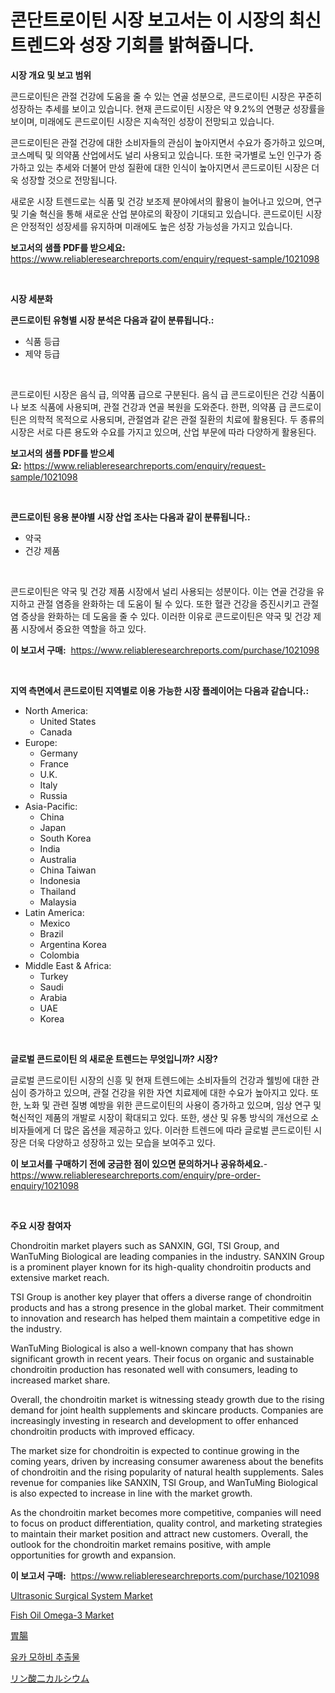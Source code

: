 <p><h1>콘단트로이틴 시장 보고서는 이 시장의 최신 트렌드와 성장 기회를 밝혀줍니다.</h1></p><p><strong>시장 개요 및 보고 범위</strong></p>
<p><p>콘드로이틴은 관절 건강에 도움을 줄 수 있는 연골 성분으로, 콘드로이틴 시장은 꾸준히 성장하는 추세를 보이고 있습니다. 현재 콘드로이틴 시장은 약 9.2%의 연평균 성장률을 보이며, 미래에도 콘드로이틴 시장은 지속적인 성장이 전망되고 있습니다. </p><p>콘드로이틴은 관절 건강에 대한 소비자들의 관심이 높아지면서 수요가 증가하고 있으며, 코스메틱 및 의약품 산업에서도 널리 사용되고 있습니다. 또한 국가별로 노인 인구가 증가하고 있는 추세와 더불어 만성 질환에 대한 인식이 높아지면서 콘드로이틴 시장은 더욱 성장할 것으로 전망됩니다. </p><p>새로운 시장 트렌드로는 식품 및 건강 보조제 분야에서의 활용이 늘어나고 있으며, 연구 및 기술 혁신을 통해 새로운 산업 분야로의 확장이 기대되고 있습니다. 콘드로이틴 시장은 안정적인 성장세를 유지하며 미래에도 높은 성장 가능성을 가지고 있습니다.</p></p>
<p><strong>보고서의 샘플 PDF를 받으세요:</strong> <a href="https://www.reliableresearchreports.com/enquiry/request-sample/1021098">https://www.reliableresearchreports.com/enquiry/request-sample/1021098</a></p>
<p>&nbsp;</p>
<p><strong>시장 세분화</strong></p>
<p><strong>콘드로이틴 유형별 시장 분석은 다음과 같이 분류됩니다.:</strong></p>
<p><ul><li>식품 등급</li><li>제약 등급</li></ul></p>
<p>&nbsp;</p>
<p><p>콘드로이틴 시장은 음식 급, 의약품 급으로 구분된다. 음식 급 콘드로이틴은 건강 식품이나 보조 식품에 사용되며, 관절 건강과 연골 복원을 도와준다. 한편, 의약품 급 콘드로이틴은 의학적 목적으로 사용되며, 관절염과 같은 관절 질환의 치료에 활용된다. 두 종류의 시장은 서로 다른 용도와 수요를 가지고 있으며, 산업 부문에 따라 다양하게 활용된다.</p></p>
<p><strong>보고서의 샘플 PDF를 받으세요:</strong>&nbsp;<a href="https://www.reliableresearchreports.com/enquiry/request-sample/1021098">https://www.reliableresearchreports.com/enquiry/request-sample/1021098</a></p>
<p>&nbsp;</p>
<p><strong> 콘드로이틴 응용 분야별 시장 산업 조사는 다음과 같이 분류됩니다.:</strong></p>
<p><ul><li>약국</li><li>건강 제품</li></ul></p>
<p>&nbsp;</p>
<p><p>콘드로이틴은 약국 및 건강 제품 시장에서 널리 사용되는 성분이다. 이는 연골 건강을 유지하고 관절 염증을 완화하는 데 도움이 될 수 있다. 또한 혈관 건강을 증진시키고 관절염 증상을 완화하는 데 도움을 줄 수 있다. 이러한 이유로 콘드로이틴은 약국 및 건강 제품 시장에서 중요한 역할을 하고 있다.</p></p>
<p><strong>이 보고서 구매:</strong>&nbsp; <a href="https://www.reliableresearchreports.com/purchase/1021098">https://www.reliableresearchreports.com/purchase/1021098</a></p>
<p>&nbsp;</p>
<p><strong>지역 측면에서 콘드로이틴 지역별로 이용 가능한 시장 플레이어는 다음과 같습니다.:</strong></p>
<p><ul>
    <li>
        North America:
        <ul>
            <li>United States</li>
            <li>Canada</li>
        </ul>
    </li>
    <li>
        Europe:
        <ul>
            <li>Germany</li>
            <li>France</li>
            <li>U.K.</li>
            <li>Italy</li>
            <li>Russia</li>
        </ul>
    </li>
    <li>
        Asia-Pacific:
        <ul>
            <li>China</li>
            <li>Japan</li>
            <li>South Korea</li>
            <li>India</li>
            <li>Australia</li>
            <li>China Taiwan</li>
            <li>Indonesia</li>
            <li>Thailand</li>
            <li>Malaysia</li>
        </ul>
    </li>
    <li>
        Latin America:
        <ul>
            <li>Mexico</li>
            <li>Brazil</li>
            <li>Argentina Korea</li>
            <li>Colombia</li>
        </ul>
    </li>
    <li>
        Middle East & Africa:
        <ul>
            <li>Turkey</li>
            <li>Saudi</li>
            <li>Arabia</li>
            <li>UAE</li>
            <li>Korea</li>
        </ul>
    </li>
    </ul></p>
<p>&nbsp;</p>
<p><strong>글로벌 콘드로이틴 의 새로운 트렌드는 무엇입니까? 시장?</strong></p>
<p><p>글로벌 콘드로이틴 시장의 신흥 및 현재 트렌드에는 소비자들의 건강과 웰빙에 대한 관심이 증가하고 있으며, 관절 건강을 위한 자연 치료제에 대한 수요가 높아지고 있다. 또한, 노화 및 관련 질병 예방을 위한 콘드로이틴의 사용이 증가하고 있으며, 임상 연구 및 혁신적인 제품의 개발로 시장이 확대되고 있다. 또한, 생산 및 유통 방식의 개선으로 소비자들에게 더 많은 옵션을 제공하고 있다. 이러한 트렌드에 따라 글로벌 콘드로이틴 시장은 더욱 다양하고 성장하고 있는 모습을 보여주고 있다.</p></p>
<p><strong>이 보고서를 구매하기 전에 궁금한 점이 있으면 문의하거나 공유하세요.</strong>- <a href="https://www.reliableresearchreports.com/enquiry/pre-order-enquiry/1021098">https://www.reliableresearchreports.com/enquiry/pre-order-enquiry/1021098</a></p>
<p>&nbsp;</p>
<p><strong>주요 시장 참여자</strong></p>
<p><p>Chondroitin market players such as SANXIN, GGI, TSI Group, and WanTuMing Biological are leading companies in the industry. SANXIN Group is a prominent player known for its high-quality chondroitin products and extensive market reach. </p><p>TSI Group is another key player that offers a diverse range of chondroitin products and has a strong presence in the global market. Their commitment to innovation and research has helped them maintain a competitive edge in the industry.</p><p>WanTuMing Biological is also a well-known company that has shown significant growth in recent years. Their focus on organic and sustainable chondroitin production has resonated well with consumers, leading to increased market share.</p><p>Overall, the chondroitin market is witnessing steady growth due to the rising demand for joint health supplements and skincare products. Companies are increasingly investing in research and development to offer enhanced chondroitin products with improved efficacy.</p><p>The market size for chondroitin is expected to continue growing in the coming years, driven by increasing consumer awareness about the benefits of chondroitin and the rising popularity of natural health supplements. Sales revenue for companies like SANXIN, TSI Group, and WanTuMing Biological is also expected to increase in line with the market growth.</p><p>As the chondroitin market becomes more competitive, companies will need to focus on product differentiation, quality control, and marketing strategies to maintain their market position and attract new customers. Overall, the outlook for the chondroitin market remains positive, with ample opportunities for growth and expansion.</p></p>
<p><strong>이 보고서 구매:</strong>&nbsp;&nbsp;<a href="https://www.reliableresearchreports.com/purchase/1021098">https://www.reliableresearchreports.com/purchase/1021098</a></p>
<p><p><a href="https://fuschia-pecorino-a6d.notion.site/Ultrasonic-Surgical-System-Market-Research-Report-Unlocks-Analysis-on-the-Market-Financial-Status-M-20fc807d66a542c6aae6310d699874ba">Ultrasonic Surgical System Market</a></p><p><a href="https://view.publitas.com/reportprime-1/fish-oil-omega-3-market-dynamics-2023-2030-also-about-its-market-trends-projections-and-opportunities/">Fish Oil Omega-3 Market</a></p><p><a href="https://github.com/adcxff01450218/Market-Research-Report-List-1/blob/main/6007357188950.md">胃腸</a></p><p><a href="https://github.com/vsn7qpua81q/Market-Research-Report-List-1/blob/main/1768008188855.md">유카 모하비 추출물</a></p><p><a href="https://github.com/xnljig2898992/Market-Research-Report-List-1/blob/main/5704472188949.md">リン酸二カルシウム</a></p></p>
